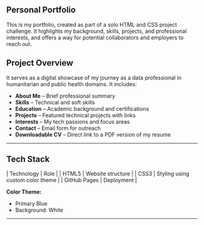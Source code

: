 ## Personal Portfolio

This is my portfolio, created as part of a solo HTML and CSS project challenge. It highlights my background, skills, projects, and professional interests, and offers a way for potential collaborators and employers to reach out.

## Project Overview

It serves as a digital showcase of my journey as a data professional in humanitarian and public health domains. It includes:

- **About Me** – Brief professional summary
- **Skills** – Technical and soft skills
- **Education** – Academic background and certifications
- **Projects** – Featured technical projects with links
- **Interests** – My tech passions and focus areas
- **Contact** – Email form for outreach
- **Downloadable CV** – Direct link to a PDF version of my resume

---

## Tech Stack

| Technology | Role |
| HTML5 | Website structure |
| CSS3 | Styling using custom color theme |
| GitHub Pages | Deployment |

**Color Theme:**  
- Primary Blue 
- Background: White

---
